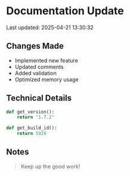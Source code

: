 # Documentation Update

Last updated: 2025-04-21 13:30:32

## Changes Made
- Implemented new feature
- Updated comments
- Added validation
- Optimized memory usage

## Technical Details
```python
def get_version():
    return "1.7.2"

def get_build_id():
    return 5920
```

## Notes
> Keep up the good work!

